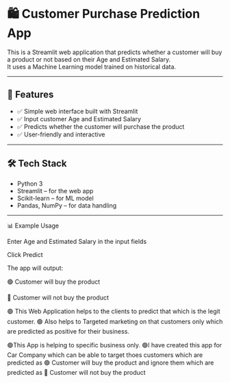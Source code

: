 # 🛍️ Customer Purchase Prediction App  

This is a Streamlit web application that predicts whether a customer will buy a product or not based on their Age and Estimated Salary.  
It uses a Machine Learning model trained on historical data.  

---

## 📌 Features  
- ✅ Simple web interface built with Streamlit
- ✅ Input customer Age and Estimated Salary  
- ✅ Predicts whether the customer will purchase the product  
- ✅ User-friendly and interactive  

---

## 🛠️ Tech Stack  
- Python 3  
- Streamlit – for the web app  
- Scikit-learn – for ML model  
- Pandas, NumPy – for data handling  

---

📊 Example Usage

Enter Age and Estimated Salary in the input fields

Click Predict

The app will output:

🟢 Customer will buy the product

🔴 Customer will not buy the product

🟢 This Web Application helps to the clients to predict that which is the legit customer.
🟢 Also helps to Targeted marketing on that customers only which are predicted as positive for their business. 

🟢This App is helping to specific business only.
🟢I have created this app for Car Company which can be able to target thoes customers which are predicted as 🟢 Customer will buy the product and ignore them which are predicted as 🔴 Customer will not buy the product
